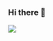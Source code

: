 ### Hi there 👋

<a href="https://www.instagram.com/aepp_y__/" target="_blank"><img src="https://img.shields.io/badge/#E4405F?style=for-the-badge&logo=appveyor&logoColor=로고색상"/></a>

<!--
**carrier1269/carrier1269** is a ✨ _special_ ✨ repository because its `README.md` (this file) appears on your GitHub profile.

Here are some ideas to get you started:

- 🔭 I’m currently working on ...
- 🌱 I’m currently learning ...
- 👯 I’m looking to collaborate on ...
- 🤔 I’m looking for help with ...
- 💬 Ask me about ...
- 📫 How to reach me: ...
- 😄 Pronouns: ...
- ⚡ Fun fact: ...
-->

